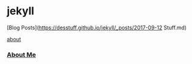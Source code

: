 # jekyll
[Blog Posts](https://desstuff.github.io/jekyll/_posts/2017-09-12 Stuff.md)

[about](https://desstuff.github.io/jekyll/_pages/about/about.md)
### [About Me](https://desstuff.github.io/jekyll/_pages/about.md)
